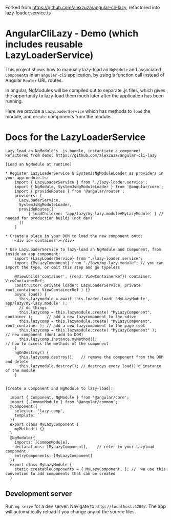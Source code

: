Forked from https://github.com/alexzuza/angular-cli-lazy, refactored into lazy-loader.service.ts

# AngularCliLazy - Demo (which includes reusable LazyLoaderService)

This project shows how to manually lazy-load an `NgModule` and associated `Component`s in an `angular-cli` application, by using a function call instead of Angular `Router` URL routes.

In angular, NgModules will be compiled out to separate .js files, which gives the opportunity to lazy-load them much later after the application has been running.

Here we provide a `LazyLoaderService` which has methods to `load` the module, and `create` components from the module.

# Docs for the LazyLoaderService

```
Lazy load an NgModule's .js bundle, instantiate a component
Refactored from demo: https://github.com/alexzuza/angular-cli-lazy

[Load an NgModule at runtime]

* Register LazyLoaderService & SystemJsNgModuleLoader as providers in your app.module.ts:
    import { LazyLoaderService } from './lazy-loader.service';
    import { NgModule, SystemJsNgModuleLoader } from '@angular/core';
    import { provideRoutes } from '@angular/router';
    providers: [
      LazyLoaderService,
      SystemJsNgModuleLoader,
      provideRoutes([
          { loadChildren: 'app/lazy/my-lazy.module#MyLazyModule' } // needed for production builds (not dev)
      ])
    ]

* Create a place in your DOM to load the new component onto:
    <div id='container'></div>

* Use LazyLoaderService to lazy-load an NgModule and Component, from inside an app component:
    import {LazyLoaderService} from "./lazy-loader.service";
    import {MyLazyComponent} from "./lazy/my-lazy.module"; // you can import the type, or omit this step and go typeless

    @ViewChild('container', {read: ViewContainerRef}) container: ViewContainerRef;
    constructor( private loader: LazyLoaderService, private root_container: ViewContainerRef ) {}
    async load() {
      this.lazymodule = await this.loader.load( 'MyLazyModule', app/lazy/my-lazy.module' );
      // do things
      this.lazycomp = this.lazymodule.create( "MyLazyComponent", container );      // add a new lazycomponent to the <div>
      this.lazycomp = this.lazymodule.create( "MyLazyComponent", root_container ); // add a new lazycomponent to the page root
      this.lazycomp = this.lazymodule.create( "MyLazyComponent" );                 // new component (dont add to DOM)
      this.lazycomp.instance.myMethod();                                         // how to access the methods of the component
    }
    ngOnDestroy() {
      this.lazycomp.destroy();   // remove the component from the DOM and delete
      this.lazymodule.destroy(); // destroys every load()'d instance of the module
    }


[Create a Component and NgModule to lazy-load]:

  import { Component, NgModule } from '@angular/core';
  import { CommonModule } from '@angular/common';
  @Component({
    selector: 'lazy-comp',
    template: ``
  })
  export class MyLazyComponent {
    myMethod() {}
  }
  @NgModule({
    imports: [CommonModule],
    declarations: [MyLazyComponent],    // refer to your lazyload component
    entryComponents: [MyLazyComponent]
  })
  export class MyLazyModule {
    static creatableComponents = { MyLazyComponent, }; //  we use this convention to add components that can be created
  }
```

## Development server

Run `ng serve` for a dev server. Navigate to `http://localhost:4200/`. The app will automatically reload if you change any of the source files.
